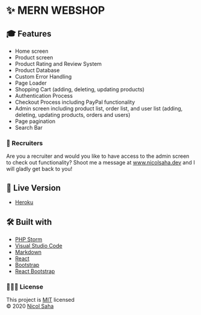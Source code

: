 # ✨ MERN WEBSHOP

## 🎓 Features

- Home screen
- Product screen
- Product Rating and Review System
- Product Database
- Custom Error Handling
- Page Loader
- Shopping Cart (adding, deleting, updating products)
- Authentication Process
- Checkout Process including PayPal functionality
- Admin screen including product list, order list, and user list (adding, deleting, updating products, orders and users)
- Page pagination
- Search Bar

### 📓 Recruiters

Are you a recruiter and would you like to have access to the admin screen to check out functionality? Shoot me a message at www.nicolsaha.dev and I will gladly get back to you!

## 💭 Live Version

- [Heroku](https://wildextracts.herokuapp.com)

## 🛠 Built with

- [PHP Storm](https://www.jetbrains.com/phpstorm/)
- [Visual Studio Code](https://code.visualstudio.com/)
- [Markdown](https://www.markdownguide.org/)
- [React](https://reactjs.org/)
- [Bootstrap](https://getbootstrap.com/)
- [React Bootstrap](https://react-bootstrap.github.io/)

### 👩🏻‍💻 License

This project is [MIT](https://github.com/NicolSaha/mern-ecommerce-app/blob/main/LICENSE) licensed <br/>
© 2020 [Nicol Saha](https://github.com/NicolSaha)
